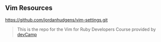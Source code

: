 ## Vim Resources
https://github.com/jordanhudgens/vim-settings.git
> This is the repo for the Vim for Ruby Developers Course provided by [devCamp](https://devcamp.com)
